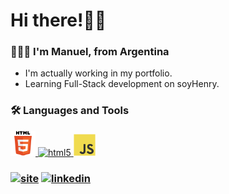 <h1>Hi there!👋🏻</h1>
<h3>👨🏻‍💻 I'm Manuel, from Argentina</h3>

- I'm actually working in my portfolio.
- Learning Full-Stack development on soyHenry.

<h3 align="left">🛠 Languages and Tools</h3>
<p align="left"> <a href="https://www.w3.org/html/" target="_blank" rel="noreferrer"> <img src="https://raw.githubusercontent.com/devicons/devicon/master/icons/html5/html5-original-wordmark.svg" alt="html5" width="40" height="40"/> </a> <a href="https://www.w3.org/html/" target="_blank" rel="noreferrer"> <img src="https://i.imgur.com/2FOaXrs.png" alt="html5" width="30" height="45"/> </a> <a href="https://developer.mozilla.org/en-US/docs/Web/JavaScript" target="_blank" rel="noreferrer"> <img src="https://raw.githubusercontent.com/devicons/devicon/master/icons/javascript/javascript-original.svg" alt="javascript" width="35" height="35"/> </a> </p>

### [![site](https://img.shields.io/badge/website-000000?style=for-the-badge&logo=About.me&logoColor=white)](https://github.com/manulecam/) [![linkedin](https://img.shields.io/badge/LinkedIn-0077B5?style=for-the-badge&logo=linkedin&logoColor=white)](https://www.linkedin.com/in/manuel-lecam-141202201/)
